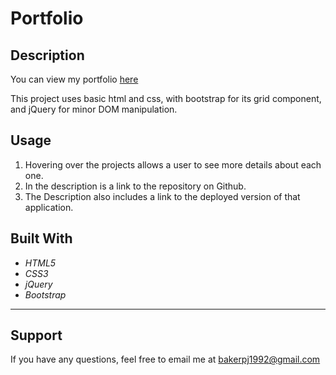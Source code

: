 # Portfolio
## Description

You can view my portfolio [here](https://patrick-baker.github.io/)

This project uses basic html and css, with bootstrap for its grid component, and jQuery for minor DOM manipulation.

## Usage

1. Hovering over the projects allows a user to see more details about each one.
2. In the description is a link to the repository on Github.
3. The Description also includes a link to the deployed version of that application.


## Built With
- _HTML5_
- _CSS3_
- _jQuery_ 
- _Bootstrap_

---

## Support

If you have any questions, feel free to email me at bakerpj1992@gmail.com


